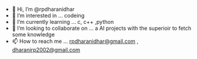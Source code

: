 - 👋 Hi, I’m @rpdharanidhar
- 👀 I’m interested in ... codeing
- 🌱 I’m currently learning ... c, c++ ,python
- 💞️ I’m looking to collaborate on ... a AI projects with the superioir to fetch some knowledge
- 📫 How to reach me ... rpdharanidhar@gmail.com , dharanirp2002@gmail.com

<!---
rpdharanidhar/rpdharanidhar is a ✨ special ✨ repository because its `README.md` (this file) appears on your GitHub profile.
You can click the Preview link to take a look at your changes.
--->

